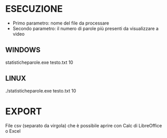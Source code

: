 ESECUZIONE
==========
- Primo parametro: nome del file da processare  
- Secondo parametro: il numero di parole più presenti da visualizzare a video   

WINDOWS
-------
statisticheparole.exe testo.txt 10  

LINUX
-----
./statisticheparole.exe testo.txt 10  

EXPORT
======
File csv (separato da virgola) che è possibile aprire con Calc di LibreOffice o Excel

